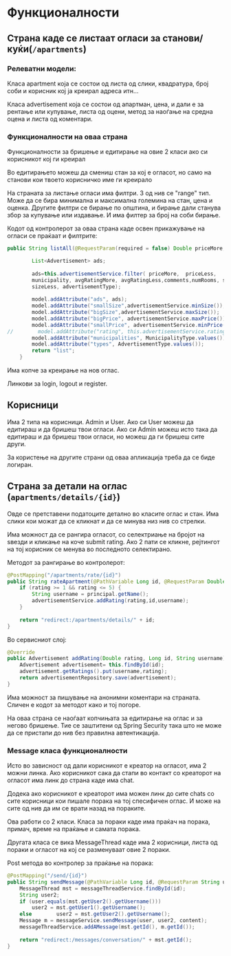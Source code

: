 # Функционалности

## Страна каде се листаат огласи за станови/куќи(`/apartments`)

### Релеватни модели:
Класа apartment која се состои од листа од слики, квадратура, број соби и корисник кој ја креирал адреса итн...

Класа advertisement која се состои од  апартман, цена, и дали е за рентање или купување, листа од оцени, метод за наоѓање на средна оцена и листа од коментари.

### Функционалности на оваа страна
Функционалности за бришење и едитирање на овие 2 класи ако си корисникот кој ги креирал

Во едитирањето можеш да смениш стан за кој е огласот, но само на станови кои твоето корисничко име ги креирало

На страната за листање огласи има филтри. 3 од нив се "range" тип. Може да се бира минимална и максимална големина на стан, цена и оценка.
Другите филтри се бирање по општина, и бирање дали станува збор за купување или издавање. И има филтер за број на соби бирање.

Кодот од контролерот за оваа страна каде освен прикажување на огласи се праќаат и филтрите:
```java
public String listAll(@RequestParam(required = false) Double priceMore, @RequestParam(required = false)  Double priceLess,  @RequestParam(required = false)  MunicipalityType municipality, @RequestParam(required = false)  Double avgRatingMore,  @RequestParam(required = false)  Double avgRatingLess, @RequestParam(required = false) Double comments,  @RequestParam(required = false) Integer numRooms, @RequestParam(required = false)  Integer sizeMore,  @RequestParam(required = false)  Integer sizeLess, @RequestParam(required = false)AdvertisementType advertisementType, Model model){  

        List<Advertisement> ads;
        
        ads=this.advertisementService.filter( priceMore,  priceLess,
        municipality, avgRatingMore, avgRatingLess,comments,numRooms, sizeMore,
        sizeLess, advertisementType);  
  
        model.addAttribute("ads", ads);  
        model.addAttribute("smallSize",advertisementService.minSize());  
        model.addAttribute("bigSize",advertisementService.maxSize());  
        model.addAttribute("bigPrice", advertisementService.maxPrice());  
        model.addAttribute("smallPrice", advertisementService.minPrice());  
//        model.addAttribute("rating", this.advertisementService.ratingAvg());  
        model.addAttribute("municipalities", MunicipalityType.values());  
        model.addAttribute("types", AdvertisementType.values());  
        return "list";  
    }
```


Има копче за креирање на нов оглас.

 Линкови за login, logout и register.

## Корисници
Има 2 типа на корисници. Admin и User. Ако си User можеш да едитираш и да бришеш твои огласи. Ако си Admin можеш исто така да едитираш и да бришеш твои огласи, но можеш да ги бришеш сите други.

За користење на другите страни од оваа апликација треба да се биде логиран.

## Страна за детали на оглас (`apartments/details/{id}`)

Овде се претставени податоците детално во класите оглас и стан.
Има слики кои можат да се кликнат и да се минува низ нив со стрелки.

Има можност да се рангира огласот, со селектриање на бројот на ѕвезди и кликање на коче  submit rating. Ако 2 пати се кликне, рејтингот на тој корисник се менува во последното селектирано.

Методот за рангирање во контролерот:
```java
@PostMapping("/apartments/rate/{id}")  
public String rateApartment(@PathVariable Long id, @RequestParam Double rating, Principal principal) {  
    if (rating >= 1 && rating <= 5) {  
        String username = principal.getName();  
        advertisementService.addRating(rating,id,username);  
    }  
  
    return "redirect:/apartments/details/" + id;  
}
```

Во сервисниот слој:
```java
@Override  
public Advertisement addRating(Double rating, Long id, String username) {  
    Advertisement advertisement= this.findById(id);  
    advertisement.getRatings().put(username,rating);  
    return advertisementRepository.save(advertisement);  
}
```



Има можност за пишување на анонимни коментари на страната. Сличен е кодот за методот како и тој погоре.

На оваа страна се наоѓаат копчињата за едитирање на оглас и за негово бришење. Тие се заштитени од Spring Security така што не може да се пристапи до нив без правилна автентикација.

### Message класа функционалности
Исто во зависност од дали корисникот е креатор на огласот, има 2 можни линка.
Ако корисникот сака да стапи во контакт со креаторот на огласот има линк до страна каде има chat. 

Додека ако корисникот е креаторот има можен линк до сите chats со сите корисници кои пишале порака на тој спесифичен оглас.
И може на сите од нив да им се врати назад на пораките.

Ова работи со 2 класи. Класа за пораки каде има праќач на порака, примач, време на праќање и самата порака.

Другата класа се вика MessageThread каде има 2 корисници, листа од пораки и огласот на кој се разменуваат овие 2 пораки.

Post метода во контролер за праќање на порака:
```java
@PostMapping("/send/{id}")  
public String sendMessage(@PathVariable Long id, @RequestParam String user, @RequestParam String content) {  
    MessageThread mst = messageThreadService.findById(id);  
    String user2;  
    if (user.equals(mst.getUser2().getUsername()))  
        user2 = mst.getUser1().getUsername();  
    else        user2 = mst.getUser2().getUsername();  
    Message m = messageService.sendMessage(user, user2, content);  
    messageThreadService.addAMessage(mst.getId(), m.getId());  
  
    return "redirect:/messages/conversation/" + mst.getId();  
}
```

